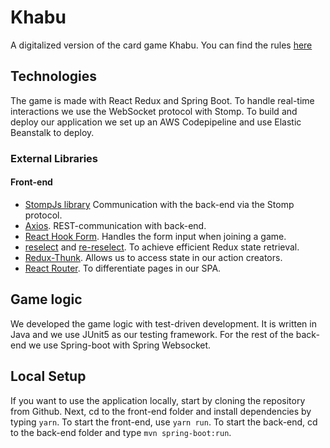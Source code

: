 # Khabu
A digitalized version of the card game Khabu. You can find the rules [here](http://khabu.eu-north-1.elasticbeanstalk.com/rules)

## Technologies
The game is made with React Redux and Spring Boot. To handle real-time interactions we use the WebSocket protocol with Stomp.
To build and deploy our application we set up an AWS Codepipeline and use Elastic Beanstalk to deploy. 

### External Libraries

#### Front-end
- [StompJs library](https://github.com/stomp-js/stompjs) Communication with the back-end via the Stomp protocol.
- [Axios](https://github.com/axios/axios). REST-communication with back-end.
- [React Hook Form](https://react-hook-form.com/). Handles the form input when joining a game. 
- [reselect](https://github.com/reduxjs/reselect) and [re-reselect](https://github.com/toomuchdesign/re-reselect). To achieve efficient Redux state retrieval.
- [Redux-Thunk](https://github.com/reduxjs/redux-thunk). Allows us to access state in our action creators.
- [React Router](https://reactrouter.com/). To differentiate pages in our SPA. 



## Game logic
We developed the game logic with test-driven development. It is written in Java and we use JUnit5 as our testing framework.
For the rest of the back-end we use Spring-boot with Spring Websocket. 

## Local Setup
If you want to use the application locally, start by cloning the repository from Github. Next, cd to the front-end folder and install dependencies by typing `yarn`. To start the front-end, use `yarn run`. To start the back-end, cd to the back-end folder and type `mvn spring-boot:run`.





